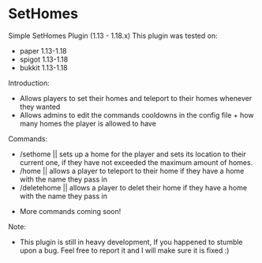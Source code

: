 # SetHomes

Simple SetHomes Plugin (1.13 - 1.18.x)
This plugin was tested on:
- paper 1.13-1.18
- spigot 1.13-1.18
- bukkit 1.13-1.18

Introduction:

  - Allows players to set their homes and teleport to their homes whenever they wanted
  - Allows admins to edit the commands cooldowns in the config file + how many homes the player is allowed to have
   
Commands:
  - /sethome <HomeName> || sets up a home for the player and sets its location to their current one, if they have not exceeded the maximum amount of homes.
  - /home <HomeName> || allows a player to teleport to their home if they have a home with the name they pass in
  - /deletehome <HomeName> || allows a player to delet their home if they have a home with the name they pass in
  * More commands coming soon!
  

Note:
  - This plugin is still in heavy development,
  If you happened to stumble upon a bug. Feel free to report it and I will make sure it is fixed :)
